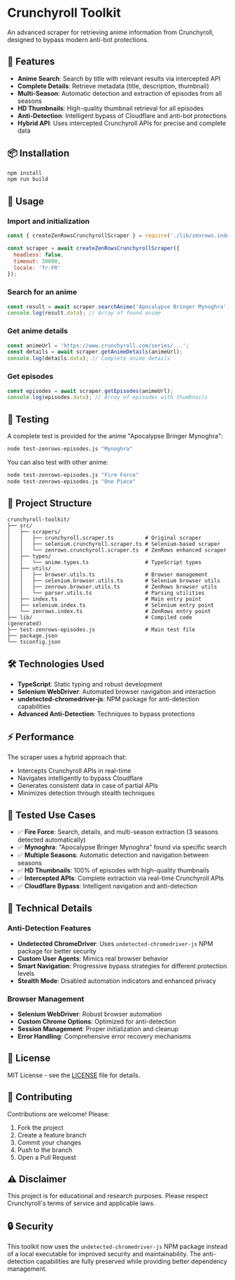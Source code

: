 # Crunchyroll Toolkit

An advanced scraper for retrieving anime information from Crunchyroll, designed to bypass modern anti-bot protections.

## 🚀 Features

- **Anime Search**: Search by title with relevant results via intercepted API
- **Complete Details**: Retrieve metadata (title, description, thumbnail)
- **Multi-Season**: Automatic detection and extraction of episodes from all seasons
- **HD Thumbnails**: High-quality thumbnail retrieval for all episodes
- **Anti-Detection**: Intelligent bypass of Cloudflare and anti-bot protections
- **Hybrid API**: Uses intercepted Crunchyroll APIs for precise and complete data

## 📦 Installation

```bash
npm install
npm run build
```

## 🎯 Usage

### Import and initialization

```javascript
const { createZenRowsCrunchyrollScraper } = require('./lib/zenrows.index');

const scraper = await createZenRowsCrunchyrollScraper({
  headless: false,
  timeout: 30000,
  locale: 'fr-FR'
});
```

### Search for an anime

```javascript
const result = await scraper.searchAnime('Apocalypse Bringer Mynoghra');
console.log(result.data); // Array of found anime
```

### Get anime details

```javascript
const animeUrl = 'https://www.crunchyroll.com/series/...';
const details = await scraper.getAnimeDetails(animeUrl);
console.log(details.data); // Complete anime details
```

### Get episodes

```javascript
const episodes = await scraper.getEpisodes(animeUrl);
console.log(episodes.data); // Array of episodes with thumbnails
```

## 🧪 Testing

A complete test is provided for the anime "Apocalypse Bringer Mynoghra":

```bash
node test-zenrows-episodes.js "Mynoghra"
```

You can also test with other anime:

```bash
node test-zenrows-episodes.js "Fire Force"
node test-zenrows-episodes.js "One Piece"
```

## 📁 Project Structure

```
crunchyroll-toolkit/
├── src/
│   ├── scrapers/
│   │   ├── crunchyroll.scraper.ts          # Original scraper
│   │   ├── selenium.crunchyroll.scraper.ts # Selenium-based scraper
│   │   └── zenrows.crunchyroll.scraper.ts  # ZenRows enhanced scraper
│   ├── types/
│   │   └── anime.types.ts                  # TypeScript types
│   ├── utils/
│   │   ├── browser.utils.ts                # Browser management
│   │   ├── selenium.browser.utils.ts       # Selenium browser utils
│   │   ├── zenrows.browser.utils.ts        # ZenRows browser utils
│   │   └── parser.utils.ts                 # Parsing utilities
│   ├── index.ts                            # Main entry point
│   ├── selenium.index.ts                   # Selenium entry point
│   └── zenrows.index.ts                    # ZenRows entry point
├── lib/                                    # Compiled code (generated)
├── test-zenrows-episodes.js                # Main test file
├── package.json
└── tsconfig.json
```

## 🛠️ Technologies Used

- **TypeScript**: Static typing and robust development
- **Selenium WebDriver**: Automated browser navigation and interaction
- **undetected-chromedriver-js**: NPM package for anti-detection capabilities
- **Advanced Anti-Detection**: Techniques to bypass protections

## ⚡ Performance

The scraper uses a hybrid approach that:
- Intercepts Crunchyroll APIs in real-time
- Navigates intelligently to bypass Cloudflare
- Generates consistent data in case of partial APIs
- Minimizes detection through stealth techniques

## 🎯 Tested Use Cases

- ✅ **Fire Force**: Search, details, and multi-season extraction (3 seasons detected automatically)
- ✅ **Mynoghra**: "Apocalypse Bringer Mynoghra" found via specific search
- ✅ **Multiple Seasons**: Automatic detection and navigation between seasons
- ✅ **HD Thumbnails**: 100% of episodes with high-quality thumbnails
- ✅ **Intercepted APIs**: Complete extraction via real-time Crunchyroll APIs
- ✅ **Cloudflare Bypass**: Intelligent navigation and anti-detection

## 🔧 Technical Details

### Anti-Detection Features

- **Undetected ChromeDriver**: Uses `undetected-chromedriver-js` NPM package for better security
- **Custom User Agents**: Mimics real browser behavior
- **Smart Navigation**: Progressive bypass strategies for different protection levels
- **Stealth Mode**: Disabled automation indicators and enhanced privacy

### Browser Management

- **Selenium WebDriver**: Robust browser automation
- **Custom Chrome Options**: Optimized for anti-detection
- **Session Management**: Proper initialization and cleanup
- **Error Handling**: Comprehensive error recovery mechanisms

## 📝 License

MIT License - see the [LICENSE](LICENSE) file for details.

## 🤝 Contributing

Contributions are welcome! Please:
1. Fork the project
2. Create a feature branch
3. Commit your changes
4. Push to the branch
5. Open a Pull Request

## ⚠️ Disclaimer

This project is for educational and research purposes. Please respect Crunchyroll's terms of service and applicable laws.

## 🔒 Security

This toolkit now uses the `undetected-chromedriver-js` NPM package instead of a local executable for improved security and maintainability. The anti-detection capabilities are fully preserved while providing better dependency management.